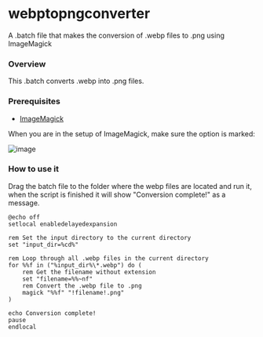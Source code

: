 # webptopngconverter
A .batch file that makes the conversion of .webp files to .png using ImageMagick

### Overview

This .batch converts .webp into .png files.

### Prerequisites

- [ImageMagick](https://imagemagick.org/script/download.php#windows)

When you are in the setup of ImageMagick, make sure the option is marked:

![image](https://github.com/user-attachments/assets/17ef4feb-1269-423f-af9f-b804b969af06)


### How to use it

Drag the batch file to the folder where the webp files are located and run it, when the script is finished it will show "Conversion complete!" as a message.

```
@echo off
setlocal enabledelayedexpansion

rem Set the input directory to the current directory
set "input_dir=%cd%"

rem Loop through all .webp files in the current directory
for %%f in ("%input_dir%\*.webp") do (
    rem Get the filename without extension
    set "filename=%%~nf"
    rem Convert the .webp file to .png
    magick "%%f" "!filename!.png"
)

echo Conversion complete!
pause
endlocal
```
